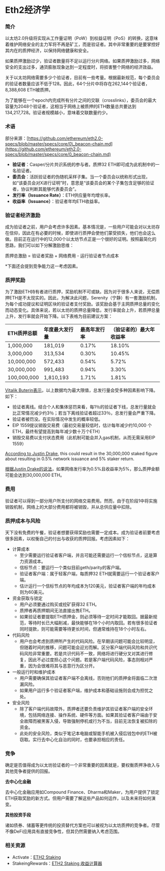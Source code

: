 # Eth2经济学

### 简介

以太坊2.0升级将实现从工作量证明（PoW）到权益证明（PoS）的转换，这意味着维护网络安全的主力军将不再是矿工，而是验证者。其中非常重要的是要掌控好其内在的质押经济，以保持网络健康和安全。

如果质押激励过少，验证者数量将不足以运行分片网络。如果质押激励过多，网络安全的支出过多，通货膨胀现象达到一定程度时，将损害整个网络的经济效益。

关于以太坊网络需要多少个验证者，目前有一些考量。根据最新规范，每个委员会的验证者数量应该不低于128。因此，64个分片中将存在262,144个验证者，8,388,608 ETH被质押。

为了能够在一个epoch内完成所有分片之间的交联（crosslinks），委员会的最大容量为2048个验证者，这相当于网络上被质押的ETH数量总共要达到134,217,728。验证者规模越小，意味着交联数量约少。

### 术语

部分来源：[https://github.com/ethereum/eth2.0-specs/blob/master/specs/core/0\_beacon-chain.md](https://github.com/ethereum/eth2.0-specs/blob/master/specs/core/0_beacon-chain.md)

* **验证者**：Casper/分片共识系统的参与者。质押32 ETH即可成为此机制中的一名验证者。
* **委员会**：活跃验证者的伪随机采样子集。当一个委员会以统称形式出现，如“该委员会对X进行证明”时，意思是“该委员会的某个子集包含足够的验证者，协议判断其能够代表委员会”。
* **发行率（Issuance Rate）**：ETH供应量年均增长率。
* **收益率（Issuance）**：验证者年均ETH收益率。

### 验证者经济激励

成为验证者之前，用户会考虑许多因素。基本情况是，一些用户可能会对以太坊存在信仰，因此在有必要的时候，即使进行质押会使他们蒙受损失，他们也会这么做。目前正在运行中的12,000个以太坊节点正是一个很好的证明。按照最简化的思路，我们可以如下分解激励思维：

质押总激励 = 验证者奖励 + 网络费用 - 运行验证者节点成本

\*下面还会提到竞争能力这一考虑因素。

### 质押奖励

为了激励ETH持有者进行质押，奖励机制不可或缺。因为对于很多人来说，无偿质押ETH是不太现实的。因此，为解决此问题，Serenity（宁静）有一套激励机制，为每个成功提议和证明区块的验证者支付奖励。该奖励会基于主网质押总量的变化而动态变化。具体来说，若以太坊的质押总量降低，发行率就会上升，若质押总量上升，发行率就会开始下降。以下表格为目前建议方案：

| ETH质押总额 | 年度最大发行量 | 最高年发行率 | （验证者的）最大年收益率 |
| :--- | :--- | :--- | :--- |
| 1,000,000 | 181,019 | 0.17% | 18.10% |
| 3,000,000 | 313,534 | 0.30% | 10.45% |
| 10,000,000 | 572,433 | 0.54% | 5.72% |
| 30,000,000 | 991,483 | 0.94% | 3.30% |
| 100,000,000 | 1,810,193 | 1.71% | 1.81% |

[Vitalik Buterin表示](https://www.reddit.com/r/ethtrader/comments/bffp0n/higher_pos_rewards_proposed/elen71t/?utm_source=share&utm_medium=web2x)，以上数据均为最大限值，总发行量会受多种因素影响下降。如下：

* 验证者离线。结合个人和集体惩罚来看，每1％的验证者下线，总发行量就会比正常情况减少约3％；若当下离线验证者超过33％，总发行量会严重下降。
* 验证者被罚没。在实际情况中发生的概率较低。
* EIP 1559提议销毁交易费（最初交易量较低时，估计每年减少约10,000 个ETH，最终有望提高到每年减少数十万个ETH）
* 销毁交易费以支付状态费用（此机制可能会并入gas机制，从而无需采用EIP 1559）

[According to Justin Drake](https://github.com/ethereum/eth2.0-specs/pull/971#issuecomment-485069932), this could result in the 30,000,000 staked figure about resulting in 0.5% network issuance and 5% staker return.

[根据Justin Drake的说法](https://github.com/ethereum/eth2.0-specs/pull/971#issuecomment-485069932)，如果网络发行率为0.5%且收益率为5%，那么质押金额可能会达到30,000,000 ETH。

### 费用

验证者可以得到一部分用户所支付的网络交易费用。然而，由于在阶段1中将实施销毁机制，网络上的大部分费用都将被销毁，并从总供应量中扣除。

### 质押成本与风险

天下没有免费的午餐，验证者想要获得奖励也需要一定成本。成为验证者前要考虑很多因素，以权衡自己的付出与收获的质押回报。考虑因素如下：

* 计算成本
  * 至少需要运行验证者客户端，并且可能还需要运行一个信标节点，这是算力资源成本。
  * 信标节点：要运行一个类似目前geth/parity的客户端。
  * 验证者客户端：属于轻客户端，每质押32 ETH就需要运行一个验证者客户端。
  * 估计运行一个信标节点的年均成本为120美元，验证者客户端的年均成本则为60美元。
* 资金获取与锁定
  * 用户必须要通过购买或挖矿获得32 ETH。
  * 质押者再质押期间无法直接出售ETH。
  * 如果验证者要提取ETH质押金，则必须等待一定时间才能取回。据最新规范，等待时长已大幅削减，最快能够在18个小时内取回。若有很多验证者同时提款，则可能需要等待更长时间，但通常维持在18个小时左右。
* 代码风险
  * 用户也会考虑到质押所产生的代码风险。在早期该问题可能会比较明显，但随着时间的推移，问题可能会迎刃而解。区分客户端代码风险和共识代码风险非常重要。若是共识代码不一致，网络将进行硬分叉对其进行修复，因此不必过度担心这个问题。若是客户端代码风险，事态则相对严重，因为会很难将其与恶意行为区分开。
* 一般运行时和维护成本
  * 用户需要确保其验证者客户端不会离线，否则他们的质押金将面临二次泄漏风险。
  * 如果用户运行多个验证者客户端，维护成本和基础设施则会成为担忧之处。
* 安全风险
  * 除了客户端代码故障外，质押者还要负责维护其验证者客户端的安全环境，包括网络连接、操作系统、硬件等方面。如果其验证者客户端由于安全故障而被黑客入侵，导致强制停机或行为不当，目前无法恢复被扣除的资金。
  * 此处的安全风险，类似于笔记本电脑或智能手机被入侵后钱包中的ETH被窃取。实行去中心化自治的同时，也要承担相应的责任。

### 竞争

确定是否值得成为以太坊验证者的一个非常重要的因素就是，要权衡质押净收入与其他竞争者提供的回报。

**去中心化金融**

去中心化金融应用如Compound Finance、Dharma和Maker，为用户提供了锁定ETH获取奖励的新方式。但用户需要了解这些产品如何运作，以及未来将如何演变。

**其他投资手段**

诸如债券、储蓄等更传统的投资替代方案也可以被视为以太坊质押的竞争者。尽管不像DeFi应用具有直接竞争性，但其仍然需要纳入考虑范围。

### 相关资源

* Activate：[ETH2 Staking ](https://docs.google.com/spreadsheets/d/15tmPOvOgi3wKxJw7KQJKoUe-uonbYR6HF7u83LR5Mj4/edit#gid=1446566120)
* StakeingRewards：[ETH2 Staking 收益计算器](https://www.stakingrewards.com/asset/ethereum-2-0)

